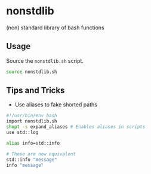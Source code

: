 # nonstdlib
(non) standard library of bash functions

## Usage

Source the `nonstdlib.sh` script.
```bash
source nonstdlib.sh
```
## Tips and Tricks
- Use aliases to fake shorted paths
```bash
#!/usr/bin/env bash
import nonstdlib.sh
shopt -s expand_aliases # Enables aliases in scripts
use std::log

alias info=std::info 

# These are now equivalent
std::info "message"
info "message"
```
